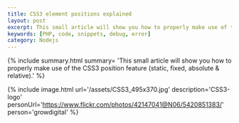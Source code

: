 ```yaml
---
title: CSS3 element positions explained
layout: post
excerpt: This small article will show you how to properly make use of the CSS3 position feature (static, fixed, absolute & relative).
keywords: [PHP, code, snippets, debug, error]
category: Nodejs
---
```

{% include summary.html summary= 'This small article will show you how to properly make use of the CSS3 position feature (static, fixed, absolute & relative).' %}

{% include image.html url='/assets/CSS3_495x370.jpg' description='CSS3-logo' personUrl='https://www.flickr.com/photos/42147041@N06/5420851383/' person='growdigital' %}
